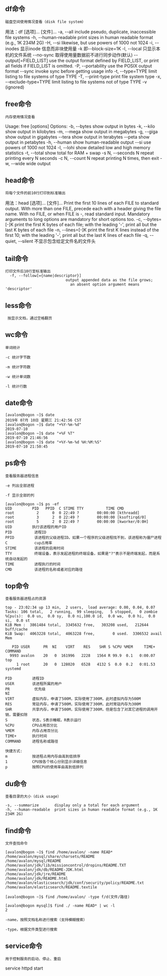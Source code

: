 ## df命令

	磁盘空间使用情况查看（disk file system）

用法：df [选项]... [文件]...
  -a, --all             include pseudo, duplicate, inaccessible file systems
  -h, --human-readable  print sizes in human readable format (e.g., 1K 234M 2G)
  -H, --si              likewise, but use powers of 1000 not 1024
  -i, --inodes		显示inode 信息而非块使用量
  -k			即--block-size=1K
  -l, --local		只显示本机的文件系统
      --no-sync		取得使用量数据前不进行同步动作(默认)
      --output[=FIELD_LIST]  use the output format defined by FIELD_LIST,
                               or print all fields if FIELD_LIST is omitted.
  -P, --portability     use the POSIX output format
      --sync            invoke sync before getting usage info
  -t, --type=TYPE       limit listing to file systems of type TYPE
  -T, --print-type      print file system type
  -x, --exclude-type=TYPE   limit listing to file systems not of type TYPE
  -v                    (ignored)

## free命令

	内存使用情况查看

Usage: free [options]
Options:
 -b, --bytes         show output in bytes
 -k, --kilo          show output in kilobytes
 -m, --mega          show output in megabytes
 -g, --giga          show output in gigabytes
     --tera          show output in terabytes
     --peta          show output in petabytes
 -h, --human         show human-readable output
     --si            use powers of 1000 not 1024
 -l, --lohi          show detailed low and high memory statistics
 -t, --total         show total for RAM + swap
 -s N, --seconds N   repeat printing every N seconds
 -c N, --count N     repeat printing N times, then exit
 -w, --wide          wide output

## head命令

	将每个文件的前10行打印到标准输出

用法：head [选项]... [文件]...
Print the first 10 lines of each FILE to standard output.
With more than one FILE, precede each with a header giving the file name.
With no FILE, or when FILE is -, read standard input.
Mandatory arguments to long options are mandatory for short options too.
  -c, --bytes=[-]K         print the first K bytes of each file;
                             with the leading '-', print all but the last
                             K bytes of each file
  -n, --lines=[-]K         print the first K lines instead of the first 10;
                             with the leading '-', print all but the last
                             K lines of each file
  -q, --quiet, --silent	不显示包含给定文件名的文件头

## tail命令

```
打印文件后10行至标准输出
  -f, --follow[={name|descriptor}]
                           output appended data as the file grows;
                             an absent option argument means 'descriptor'
```



## less命令

 	 按显示文档，通过空格翻页

## wc命令

	单词统计
	
	-c 统计字节数
	
	-m 统计字符数
	
	-w 统计单词数
	
	-l 统计行数

## date命令

``` shell
[avalon@bogon ~]$ date
2019年 07月 10日 星期三 21:42:56 CST
[avalon@bogon ~]$ date "+%Y-%m-%d"
2019-07-10
[avalon@bogon ~]$ date "+%F %T"
2019-07-10 21:46:56
[avalon@bogon ~]$ date "+%Y-%m-%d %H:%M:%S"
2019-07-10 21:50:45
```

## ps命令

	查看服务器进程信息

	-e 列出全部进程

	-f 显示全部的列

```
[avalon@bogon ~]$ ps -ef 
UID         PID   PPID  C STIME TTY          TIME CMD
root          2      0  0 22:49 ?        00:00:00 [kthreadd]
root          3      2  0 22:49 ?        00:00:00 [ksoftirqd/0]
root          5      2  0 22:49 ?        00:00:00 [kworker/0:0H]
UID			执行该进程的用户ID
PID          进程ID
PPID         该进程的父级进程ID。如果一个程序的父级进程找不到，该进程称为僵尸进程
C            cup占用率			
STIME        该进程的启用时间
TTY          终端设备，表示发起进程的终端设备，如果是"?"表示不是终端发起，而是系统自动发起的
TIME         进程执行的时间
CMD          该进程的名称或者对应的路径
```

## top命令

 	查看服务器进程占的资源

```
top - 23:02:34 up 13 min,  2 users,  load average: 0.00, 0.04, 0.07
Tasks: 106 total,   2 running,  99 sleeping,   5 stopped,   0 zombie
%Cpu(s):  0.0 us,  0.0 sy,  0.0 ni,100.0 id,  0.0 wa,  0.0 hi,  0.0 si,  0.0 st
KiB Mem :  3861484 total,  3345632 free,   303208 used,   212644 buff/cache
KiB Swap:  4063228 total,  4063228 free,        0 used.  3306532 avail Mem 

   PID USER      PR  NI    VIRT    RES    SHR S %CPU %MEM     TIME+ COMMAND                                                                        
  9993 avalon    20   0  161996   2228   1564 R 99.9  0.1   0:00.07 top                                                                            
     1 root      20   0  128020   6528   4132 S  0.0  0.2   0:01.53 systemd  

PID			进程ID
USER		该进程所属的用户
PR           优先级
NI           
VIRT		虚拟内存，申请了500M，实际使用了300M，此时虚拟内存为500M
RES			常驻内存，申请了500M，实际使用了300M，此时常驻内存为300M
SHR			共享内存，申请了500M，实际使用了300M，但是包含了对其它进程的调用开销，需要扣除 
S			状态，S表示睡眠，R表示运行
%CPU		CPU占用百分比
%MEM		内存占用百分比
TIME+		执行时间
COMMAND		进程名称或路径

快捷方式:
m			按进程占用内存由高到低排序
1			CPU按各个核心分别显示详细信息
p			按照CPU的使用率由高到低排列
```

## du命令

	查看目录的大小（disk usage）

	-s, --summarize       display only a total for each argument
	-h, --human-readable  print sizes in human readable format (e.g., 1K 234M 2G)
## find命令

	文件查找命令

```
[avalon@bogon ~]$ find /home/avalon/ -name READ*
/home/avalon/mysql/share/charsets/README
/home/avalon/mysql/README
/home/avalon/jdk/lib/missioncontrol/dropins/README.TXT
/home/avalon/jdk/db/README-JDK.html
/home/avalon/jdk/jre/README
/home/avalon/jdk/README.html
/home/avalon/elasticsearch/jdk/conf/security/policy/README.txt
/home/avalon/elasticsearch/README.textile

[avalon@bogon ~]$ find /home/avalon/ -type f/d(文件/路径)

[avalon@bogon mysql]$ find ./ -name READ* | wc -l
2
```

	-name，按照文档名称进行搜索（支持模糊搜索）

	-type，根据文件类型进行搜索

## service命令

	用于控制服务的启动、停止、重启

service httpd start

